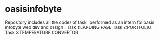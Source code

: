 # oasisinfobyte
Repository includes all the codes of task i performed as an intern for oasis infobyte web dev and design .
Task 1:LANDING PAGE
Task 2:PORTFOLIO
Task 3:TEMPERATURE CONVERTOR 
